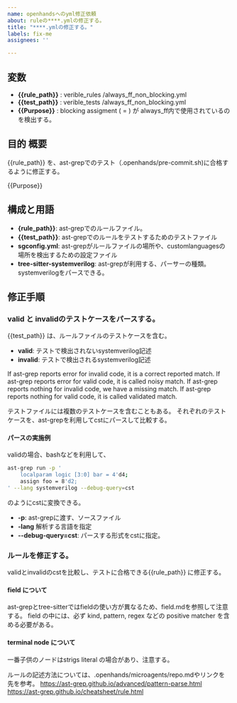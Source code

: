 ```yaml
---
name: openhandsへのyml修正依頼
about: ruleの****.ymlの修正する。
title: "****.ymlの修正する。"
labels: fix-me
assignees: ''

---
```


## 変数
- **{{rule_path}}** :  verible_rules /always_ff_non_blocking.yml
- **{{test_path}}** :  verible_tests /always_ff_non_blocking.yml
- **{{Purpose}}**  : blocking assigment ( = ) が always_ff内で使用されているのを検出する。 


## 目的 概要

{{rule_path}} を、ast-grepでのテスト（.openhands/pre-commit.sh)に合格するように修正する。

{{Purpose}}

## 構成と用語

- **{rule_path}}**: ast-grepでのルールファイル。
- **{{test_path}}**: ast-grepでのルールをテストするためのテストファイル
- **sgconfig.yml**: ast-grepがルールファイルの場所や、customlanguagesの場所を検出するための設定ファイル
- **tree-sitter-systemverilog**: ast-grepが利用する、パーサーの種類。systemverilogをパースできる。 


## 修正手順

### valid と invalidのテストケースをパースする。
{{test_path}} は、ルールファイルのテストケースを含む。
- **valid**: テストで検出されないsystemverilog記述
- **invalid**: テストで検出されるsystemverilog記述

If ast-grep reports error for invalid code, it is a correct reported match.
If ast-grep reports error for valid code, it is called noisy match.
If ast-grep reports nothing for invalid code, we have a missing match.
If ast-grep reports nothing for valid code, it is called validated match.

テストファイルには複数のテストケースを含むこともある。 
それぞれのテストケースを、ast-grepを利用してcstにパースして比較する。

#### パースの実施例
validの場合、bashなどを利用して、

``` bash
ast-grep run -p '
    localparam logic [3:0] bar = 4'd4;
    assign foo = 8'd2;
' --lang systemverilog --debug-query=cst

```

のようにcstに変換できる。

- **-p**:  ast-grepに渡す、ソースファイル
- **-lang** 解析する言語を指定
- **--debug-query=cst**: パースする形式をcstに指定。

### ルールを修正する。
validとinvalidのcstを比較し、テストに合格できる{{rule_path}} に修正する。

#### field について
ast-grepとtree-sitterではfieldの使い方が異なるため、field.mdを参照して注意する。 
field の中には、必ず kind, pattern, regex などの positive matcher を含める必要がある。

#### terminal node について
一番子供のノードはstrigs literal の場合があり、注意する。

ルールの記述方法については、.openhands/microagents/repo.mdやリンクを先を参考。
https://ast-grep.github.io/advanced/pattern-parse.html
https://ast-grep.github.io/cheatsheet/rule.html
